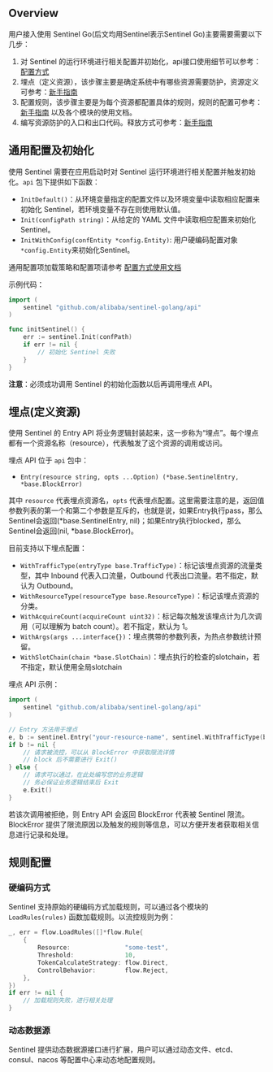 ## Overview

用户接入使用 Sentinel Go(后文均用Sentinel表示Sentinel Go)主要需要需要以下几步：

1. 对 Sentinel 的运行环境进行相关配置并初始化，api接口使用细节可以参考：[配置方式](https://github.com/alibaba/sentinel-golang/wiki/启动配置)
2. 埋点（定义资源），该步骤主要是确定系统中有哪些资源需要防护，资源定义可参考：[新手指南](https://github.com/alibaba/sentinel-golang/wiki/%E6%96%B0%E6%89%8B%E6%8C%87%E5%8D%97)
3. 配置规则，该步骤主要是为每个资源都配置具体的规则，规则的配置可参考：[新手指南](https://github.com/alibaba/sentinel-golang/wiki/%E6%96%B0%E6%89%8B%E6%8C%87%E5%8D%97) 以及各个模块的使用文档。
4. 编写资源防护的入口和出口代码。释放方式可参考：[新手指南](https://github.com/alibaba/sentinel-golang/wiki/%E6%96%B0%E6%89%8B%E6%8C%87%E5%8D%97)

## 通用配置及初始化

使用 Sentinel 需要在应用启动时对 Sentinel 运行环境进行相关配置并触发初始化。`api` 包下提供如下函数：

- `InitDefault()`：从环境变量指定的配置文件以及环境变量中读取相应配置来初始化 Sentinel，若环境变量不存在则使用默认值。
- `Init(configPath string)`：从给定的 YAML 文件中读取相应配置来初始化 Sentinel。
- `InitWithConfig(confEntity *config.Entity)`: 用户硬编码配置对象`*config.Entity`来初始化Sentinel。

通用配置项加载策略和配置项请参考 [配置方式使用文档](https://github.com/alibaba/sentinel-golang/wiki/启动配置)

示例代码：

```go
import (
	sentinel "github.com/alibaba/sentinel-golang/api"
)

func initSentinel() {
	err := sentinel.Init(confPath)
	if err != nil {
		// 初始化 Sentinel 失败
	}
}
```

**注意**：必须成功调用 Sentinel 的初始化函数以后再调用埋点 API。

## 埋点(定义资源)

使用 Sentinel 的 Entry API 将业务逻辑封装起来，这一步称为“埋点”。每个埋点都有一个资源名称（resource），代表触发了这个资源的调用或访问。

埋点 API 位于 `api` 包中：

- `Entry(resource string, opts ...Option) (*base.SentinelEntry, *base.BlockError)`

其中 `resource` 代表埋点资源名，`opts` 代表埋点配置。这里需要注意的是，返回值参数列表的第一个和第二个参数是互斥的，也就是说，如果Entry执行pass，那么Sentinel会返回(*base.SentinelEntry, nil)；如果Entry执行blocked，那么Sentinel会返回(nil, *base.BlockError)。

目前支持以下埋点配置：

- `WithTrafficType(entryType base.TrafficType)`：标记该埋点资源的流量类型，其中 Inbound 代表入口流量，Outbound 代表出口流量。若不指定，默认为 Outbound。
- `WithResourceType(resourceType base.ResourceType)`：标记该埋点资源的分类。
- `WithAcquireCount(acquireCount uint32)`：标记每次触发该埋点计为几次调用（可以理解为 batch count）。若不指定，默认为 1。
- `WithArgs(args ...interface{})`：埋点携带的参数列表，为热点参数统计预留。
- `WithSlotChain(chain *base.SlotChain)`：埋点执行的检查的slotchain，若不指定，默认使用全局slotchain

埋点 API 示例：

```go
import (
	sentinel "github.com/alibaba/sentinel-golang/api"
)

// Entry 方法用于埋点
e, b := sentinel.Entry("your-resource-name", sentinel.WithTrafficType(base.Inbound))
if b != nil {
	// 请求被流控，可以从 BlockError 中获取限流详情
	// block 后不需要进行 Exit()
} else {
	// 请求可以通过，在此处编写您的业务逻辑
	// 务必保证业务逻辑结束后 Exit
	e.Exit()
}
```

若该次调用被拒绝，则 Entry API 会返回 BlockError 代表被 Sentinel 限流。BlockError 提供了限流原因以及触发的规则等信息，可以方便开发者获取相关信息进行记录和处理。

## 规则配置

### 硬编码方式

Sentinel 支持原始的硬编码方式加载规则，可以通过各个模块的 `LoadRules(rules)` 函数加载规则。以流控规则为例：

```go
_, err = flow.LoadRules([]*flow.Rule{
	{
		Resource:               "some-test",
		Threshold:              10,
		TokenCalculateStrategy: flow.Direct,
		ControlBehavior:        flow.Reject,
	},
})
if err != nil {
	// 加载规则失败，进行相关处理
}
```
### 动态数据源

Sentinel 提供动态数据源接口进行扩展，用户可以通过动态文件、etcd、consul、nacos 等配置中心来动态地配置规则。
